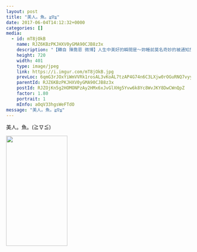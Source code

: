 ```yaml
---
layout: post
title: "美人。魚。≧∇≦" 
date: 2017-06-04T14:12:32+0000 
categories: [] 
media:
  - id: mT8jOkB
    name: RJZ6KBzPKJHXV0yGMA90CJB8z3x
    description: "【轉自 陳喬恩 微博】人生中美好的瞬間是～妳睡前莫名奇妙的被通知放一天假睡醒後依然賴在床上 想著早餐要吃什麼剛好選了一片想看的DVD and吃完兩頓早餐後又有點睏了然後再睡一下堪稱美好除了⋯⋯除了心心念念我的肉包包⋯⋯⋯肉包最近另一個眼睛有病變，牠很有可能以後都看不見了⋯⋯⋯牠一定很不安，覺得自己為什麼看不到東西了⋯⋯一這樣想我就心疼的哭，我什麼都無法為牠做，我很想抱牠一起睡⋯⋯⋯⋯"   
    height: 720
    width: 401
    type: image/jpeg
    link: https://i.imgur.com/mT8jOkB.jpg
    prevLoc: 6qmG3rJOxYiWmVVRk1rosAL3vKoAL7tzAP4G74n6C3LXjw0rOGuRNQ7vyyGEIO9yM67Lq7UqBl9lDZx8h8MAzgZ8R6u1vyy94RPXtgmWynWAjqcR7RrNw8Nzu7wQAk2rBEfQ85333OQ5uDnwMEWGGrIPQO8ZzYxxiYnNGL0Wjju40qL4YgkWS5B9Z2L7rgIy6J8nM5K1s2Rm5p1lkEu2POrkjx0WToNDxLL1ElHWZ8glAgM8S7q5Wyq7X5CBN0EMVL04HqE3
    parentId: RJZ6KBzPKJHXV0yGMA90CJB8z3x
    postId: RJZOjKn5g2HOMONPzAy2HMx6xJvGlXHg5Yvw6k8Yc8WvJKY8DwCWnQpZ
    factor: 1.80
    portrait: 1
    mInfo: aOqV33hgsWeFTdO
message: "美人。魚。≧∇≦"
---
```


美人。魚。(≧∇≦)


[//]: #media:  
<a href="https://i.imgur.com/mT8jOkB.jpg"><img src="https://i.imgur.com/mT8jOkB.jpg" height="300" width="167" /></a> 
 
